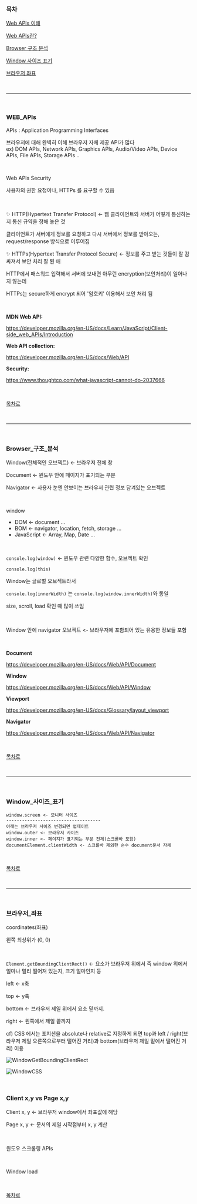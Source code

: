 ### 목차

[Web APIs 이해](#목차)

[Web APIs란?](#WEB_APIs)

[Browser 구조 분석](#Browser_구조_분석)

[Window 사이즈 표기](#Window_사이즈_표기)

[브라우저 좌표](#브라우저_좌표)

<br/>

---

<br/>

### WEB_APIs

APIs : Application Programming Interfaces

브라우저에 대해 완벽히 이해
브라우저 자체 제공 API가 많다<br />
ex) DOM APIs, Network APIs, Graphics APIs, Audio/Video APIs, Device APIs, File APIs, Storage APIs ..

<br />

Web APIs Security

사용자의 권한 요청이나, HTTPs 를 요구할 수 있음

<br />

:sparkles: HTTP(Hypertext Transfer Protocol) <- 웹 클라이언트와 서버가 어떻게 통신하는지 통신 규약을 정해 놓은 것

클라이언트가 서버에게 정보를 요청하고 다시 서버에서 정보를 받아오는, request/response 방식으로 이루어짐

:sparkles: HTTPs(Hypertext Transfer Protocol Secure) <- 정보를 주고 받는 것들이 잘 감싸져서 보안 처리 잘 된 애

HTTP에서 패스워드 입력해서 서버에 보내면 아무런 encryption(보안처리)이 일어나지 않는데

HTTPs는 secure하게 encrypt 되어 '암호키' 이용해서 보안 처리 됨

<br />

**MDN Web API:**

https://developer.mozilla.org/en-US/docs/Learn/JavaScript/Client-side_web_APIs/Introduction

**Web API collection:**

https://developer.mozilla.org/en-US/docs/Web/API

**Security:**

https://www.thoughtco.com/what-javascript-cannot-do-2037666

<br />

[목차로](#목차)

<br />

---

<br />

### Browser_구조_분석

Window(전체적인 오브젝트) <- 브라우저 전체 창

Document <- 윈도우 안에 페이지가 표기되는 부분

Navigator <- 사용자 눈엔 안보이는 브라우저 관련 정보 담겨있는 오브젝트

<br />

window

* DOM <- document ...
* BOM <- navigator, location, fetch, storage ...
* JavaScript <- Array, Map, Date ...

<br />

`console.log(window)`  <- 윈도우 관련 다양한 함수, 오브젝트 확인

`console.log(this)`

Window는 글로벌 오브젝트라서

`console.log(innerWidth)` 는 `console.log(window.innerWidth)`와 동일

size, scroll, load 확인 때 많이 쓰임

<br />

Window 안에 navigator 오브젝트 <- 브라우저에 포함되어 있는 유용한 정보들 포함

<br />

**Document**

https://developer.mozilla.org/en-US/docs/Web/API/Document

**Window**

https://developer.mozilla.org/en-US/docs/Web/API/Window

**Viewport**

https://developer.mozilla.org/en-US/docs/Glossary/layout_viewport

**Navigator**

https://developer.mozilla.org/en-US/docs/Web/API/Navigator

<br />

[목차로](#목차)

<br />

---

<br />

### Window_사이즈_표기

```
window.screen <- 모니터 사이즈
------------------------------------
아래는 브라우저 사이즈 변경되면 업데이트
window.outer <- 브라우저 사이즈
window.inner <- 페이지가 표기되는 부분 전체(스크롤바 포함)
documentElement.clientWidth <- 스크롤바 제외한 순수 document문서 자체
```

<br />

[목차로](#목차)

<br />

---

<br />

### 브라우저_좌표

coordinates(좌표)

왼쪽 최상위가 (0, 0)

<br />

`Element.getBoundingClientRect()`  <- 요소가 브라우저 위에서 즉 window 위에서 얼마나 멀리 떨어져 있는지, 크기 얼마인지 등

left <- x축

top <- y축

bottom <- 브라우저 제일 위에서 요소 밑까지. 

right <- 왼쪽에서 제일 끝까지

cf) CSS 에서는 포지션을 absolute나 relative로 지정하게 되면 top과 left / right(브라우저 제일 오른쪽으로부터 떨어진 거리)과 bottom(브라우저 제일 밑에서 떨어진 거리) 이용

![WindowGetBoundingClientRect](../imgs/WindowGetBoundingClientRect.png)

![WindowCSS](../imgs/WindowCSS.png)

<br />

### Client x,y  vs  Page x,y

Client x, y  <- 브라우저 window에서 좌표값에 해당

Page x, y  <- 문서의 제일 시작점부터 x, y 계산

<br />

윈도우 스크롤링 APIs

<br />

Window load

<br />

[목차로](#목차)

<br />


